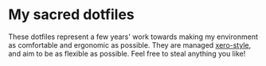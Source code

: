 # My sacred dotfiles
These dotfiles represent a few years' work towards making my environment as comfortable and
ergonomic as possible. They are managed
[xero-style](http://blog.xero.nu/managing_dotfiles_with_gnu_stow), and aim to be as flexible as
possible. Feel free to steal anything you like!
